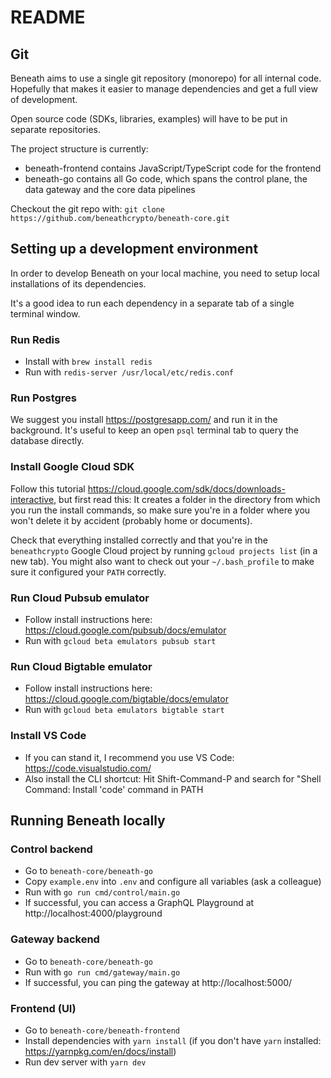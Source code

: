 # README

## Git

Beneath aims to use a single git repository (monorepo) for all internal code. Hopefully that makes it easier to manage dependencies and get a full view of development.

Open source code (SDKs, libraries, examples) will have to be put in separate repositories. 

The project structure is currently:

- beneath-frontend contains JavaScript/TypeScript code for the frontend
- beneath-go contains all Go code, which spans the control plane, the data gateway and the core data pipelines

Checkout the git repo with: `git clone https://github.com/beneathcrypto/beneath-core.git`

## Setting up a development environment

In order to develop Beneath on your local machine, you need to setup local installations of its dependencies.

It's a good idea to run each dependency in a separate tab of a single terminal window.

### Run Redis

- Install with `brew install redis`
- Run with `redis-server /usr/local/etc/redis.conf`

### Run Postgres

We suggest you install https://postgresapp.com/ and run it in the background. It's useful to keep an open `psql` terminal tab to query the database directly.

### Install Google Cloud SDK

Follow this tutorial https://cloud.google.com/sdk/docs/downloads-interactive, but first read this: It creates a folder in the directory from which you run the install commands, so make sure you're in a folder where you won't delete it by accident (probably home or documents). 

Check that everything installed correctly and that you're in the `beneathcrypto` Google Cloud project by running `gcloud projects list` (in a new tab). You might also want to check out your `~/.bash_profile` to make sure it configured your `PATH` correctly.

### Run Cloud Pubsub emulator

- Follow install instructions here: https://cloud.google.com/pubsub/docs/emulator
- Run with `gcloud beta emulators pubsub start`

### Run Cloud Bigtable emulator

- Follow install instructions here: https://cloud.google.com/bigtable/docs/emulator
- Run with `gcloud beta emulators bigtable start`

### Install VS Code

- If you can stand it, I recommend you use VS Code: https://code.visualstudio.com/
- Also install the CLI shortcut: Hit Shift-Command-P and search for "Shell Command: Install 'code' command in PATH

## Running Beneath locally

### Control backend

- Go to `beneath-core/beneath-go`
- Copy `example.env` into `.env` and configure all variables (ask a colleague)
- Run with `go run cmd/control/main.go`
- If successful, you can access a GraphQL Playground at http://localhost:4000/playground

### Gateway backend

- Go to `beneath-core/beneath-go`
- Run with `go run cmd/gateway/main.go`
- If successful, you can ping the gateway at http://localhost:5000/

### Frontend (UI)

- Go to `beneath-core/beneath-frontend`
- Install dependencies with `yarn install` (if you don't have `yarn` installed: https://yarnpkg.com/en/docs/install)
- Run dev server with `yarn dev`


